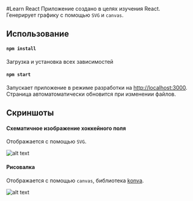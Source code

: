 #Learn React
Приложение создано в целях изучения React.<br> 
Генерирует графику с помощью `SVG` и `canvas`.

## Использование

#### `npm install`
Загрузка и установка всех зависимостей

#### `npm start`
Запускает приложение в режиме разработки на [http://localhost:3000](http://localhost:3000).<br>
Страница автоматоматически обновится при изменении файлов.

## Скриншоты
#### Схематичное изображение хоккейного поля
Отображается с помощью `SVG`.

![alt text](https://github.com/gavroman/learn_react/blob/master/public/screenshots/field.png)

#### Рисовалка
Отображается с помощью `canvas`, библиотека [konva](https://konvajs.org/docs/).

![alt text](https://github.com/gavroman/learn_react/blob/master/public/screenshots/draw.png)

